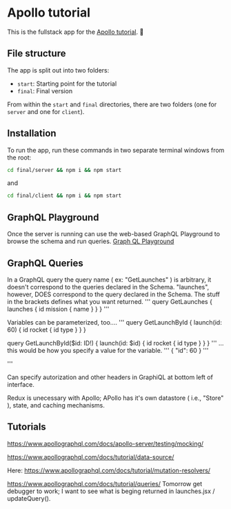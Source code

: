 # Apollo tutorial

This is the fullstack app for the [Apollo tutorial](http://apollographql.com/docs/tutorial/introduction.html). 🚀

## File structure

The app is split out into two folders:
- `start`: Starting point for the tutorial
- `final`: Final version

From within the `start` and `final` directories, there are two folders (one for `server` and one for `client`).

## Installation

To run the app, run these commands in two separate terminal windows from the root:

```bash
cd final/server && npm i && npm start
```

and

```bash
cd final/client && npm i && npm start
```

## GraphQL Playground
Once the server is running can use the web-based GraphQL Playground to browse the schema and run queries.
[Graph QL Playground](http://localhost:4000/)

## GraphQL Queries
In a GraphQL query the query name ( ex: "GetLaunches" ) is arbitrary, it doesn't correspond to the queries declared in the Schema. "launches", however, DOES correspond to the query declared in the Schema. The stuff in the brackets defines what you want returned.
'''
query GetLaunches {
  launches {
    id
    mission {
      name
    }
  }
}
'''

Variables can be parameterized, too....
'''
query GetLaunchById {
  launch(id: 60) {
    id
    rocket {
      id
      type
    }
  }
}

query GetLaunchById($id: ID!) {
  launch(id: $id) {
    id
    rocket {
      id
      type
    }
  }
}
'''
... this would be how you specify a value for the variable.
'''
{
  "id": 60
}
'''

'''

Can specify autorization and other headers in GraphiQL at bottom left of interface.


Redux is unecessary with Apollo; APollo has it's own datastore ( i.e., "Store" ), state, and caching mechanisms.

## Tutorials

https://www.apollographql.com/docs/apollo-server/testing/mocking/

https://www.apollographql.com/docs/tutorial/data-source/

Here: https://www.apollographql.com/docs/tutorial/mutation-resolvers/

https://www.apollographql.com/docs/tutorial/queries/
Tomorrow get debugger to work; I want to see what is beging returned in launches.jsx / updateQuery().